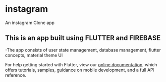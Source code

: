 # instagram

An instagram Clone app

## This is an app built using FLUTTER and FIREBASE

 -The app consists of user state management, database management, flutter concepts, material theme UI

For help getting started with Flutter, view our
[online documentation](https://flutter.dev/docs), which offers tutorials,
samples, guidance on mobile development, and a full API reference.
